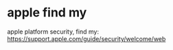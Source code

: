 # apple find my


apple platform security, find my: https://support.apple.com/guide/security/welcome/web

